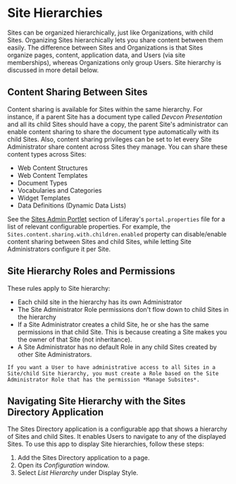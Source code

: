 # Site Hierarchies

Sites can be organized hierarchically, just like Organizations, with child Sites. Organizing Sites hierarchically lets you share content between them easily. The difference between Sites and Organizations is that Sites organize pages, content, application data, and Users (via site memberships), whereas Organizations only group Users. Site hierarchy is discussed in more detail below.

## Content Sharing Between Sites

Content sharing is available for Sites within the same hierarchy. For instance, if a parent Site has a document type called *Devcon Presentation* and all its child Sites should have a copy, the parent Site's administrator can enable content sharing to share the document type automatically with its child Sites. Also, content sharing privileges can be set to let every Site Administrator share content across Sites they manage. You can share these content types across Sites:

* Web Content Structures
* Web Content Templates
* Document Types
* Vocabularies and Categories
* Widget Templates
* Data Definitions (Dynamic Data Lists)

See the [Sites Admin Portlet](https://learn.liferay.com/reference/latest/en/dxp/propertiesdoc/portal.properties.html#Sites%20Admin%20Portlet) section of Liferay's `portal.properties` file for a list of relevant configurable properties. For example, the `Sites.content.sharing.with.children.enabled` property can disable/enable content sharing between Sites and child Sites, while letting Site Administrators configure it per Site.

## Site Hierarchy Roles and Permissions

These rules apply to Site hierarchy:

* Each child site in the hierarchy has its own Administrator
* The Site Administrator Role permissions don't flow down to child Sites in the hierarchy
* If a Site Administrator creates a child Site, he or she has the same permissions in that child Site. This is because creating a Site makes you the owner of that Site (not inheritance).
* A Site Administrator has no default Role in any child Sites created by other Site Administrators.

```{note}
If you want a User to have administrative access to all Sites in a Site/child Site hierarchy, you must create a Role based on the Site Administrator Role that has the permission *Manage Subsites*.
```

## Navigating Site Hierarchy with the Sites Directory Application

The Sites Directory application is a configurable app that shows a hierarchy of Sites and child Sites. It enables Users to navigate to any of the displayed Sites. To use this app to display Site hierarchies, follow these steps:

1. Add the Sites Directory application to a page.
1. Open its *Configuration* window.
1. Select *List Hierarchy* under Display Style.
